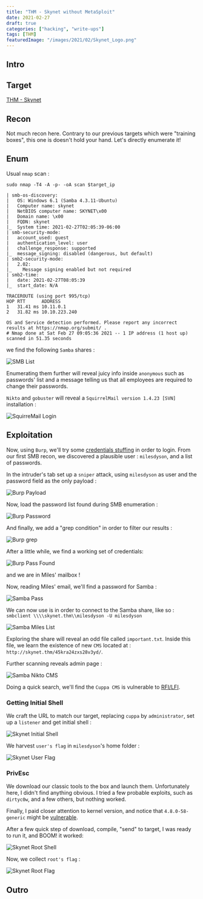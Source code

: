 ```yaml
---
title: "THM - Skynet without MetaSploit"
date: 2021-02-27
draft: true
categories: ["hacking", "write-ups"]
tags: [THM]
featuredImage: "/images/2021/02/Skynet_Logo.png"
---
```

## Intro

## Target
[THM - Skynet](https://tryhackme.com/room/skynet)

## Recon
Not much recon here. Contrary to our previous targets which were "training boxes", this one is doesn't hold your hand. Let's directly enumerate it!

## Enum
Usual `nmap` scan :

```text
sudo nmap -T4 -A -p- -oA scan $target_ip
```
```text
| smb-os-discovery:
|   OS: Windows 6.1 (Samba 4.3.11-Ubuntu)
|   Computer name: skynet
|   NetBIOS computer name: SKYNET\x00
|   Domain name: \x00
|   FQDN: skynet
|_  System time: 2021-02-27T02:05:39-06:00
| smb-security-mode:
|   account_used: guest
|   authentication_level: user
|   challenge_response: supported
|_  message_signing: disabled (dangerous, but default)
| smb2-security-mode:
|   2.02:
|_    Message signing enabled but not required
| smb2-time:
|   date: 2021-02-27T08:05:39
|_  start_date: N/A

TRACEROUTE (using port 995/tcp)
HOP RTT      ADDRESS
1   31.41 ms 10.11.0.1
2   31.82 ms 10.10.223.240

OS and Service detection performed. Please report any incorrect results at https://nmap.org/submit/ .
# Nmap done at Sat Feb 27 09:05:36 2021 -- 1 IP address (1 host up) scanned in 51.35 seconds
```
we find the following `Samba` shares :

![SMB List](/images/2021/02/Skynet_SMB_List.png)

Enumerating them further will reveal juicy info inside `anonymous` such as passwords' list and a message telling us that all employees are required to change their passwords.


`Nikto` and `gobuster` will reveal a `SquirrelMail version 1.4.23 [SVN]` installation :

![SquirreMail Login](/images/2021/02/Skynet_Squirremail_Login.png)

## Exploitation
Now, using `Burp`, we'll try some [credentials stuffing](https://en.wikipedia.org/wiki/Credential_stuffing) in order to login. From our first SMB recon, we discovered a plausible user : `milesdyson`, and a list of passwords. 

In the intruder's tab set up a `sniper` attack, using `milesdyson` as user and the password field as the only payload :

![Burp Payload](/images/2021/02/Skynet_Burp_Intruder_1.png)

Now, load the password list found during SMB enumeration :

![Burp Password](/images/2021/02/Skynet_Burp_Intruder_2.png)

And finally, we add a "grep condition" in order to filter our results :

![Burp grep](/images/2021/02/Skynet_Burp_Intruder_3.png)

After a little while, we find a working set of credentials: 

![Burp Pass Found](/images/2021/02/Skynet_Burp_Intruder.png)

and we are in Miles' mailbox !

Now, reading Miles' email, we'll find a password for Samba :

![Samba Pass](/images/2021/02/Skynet_SMB_Pass.png)

We can now use is in order to connect to the Samba share, like so : `smbclient \\\\skynet.thm\\milesdyson -U milesdyson`

![Samba Miles List](/images/2021/02/Skynet_SMB_Miles.png)

Exploring the share will reveal an odd file called `important.txt`. Inside this file, we learn the existence of new `CMS` located at : `http://skynet.thm/45kra24zxs28v3yd/`.

Further scanning reveals admin page :

![Samba Nikto CMS](/images/2021/02/Skynet_Nikto_CMS.png)

Doing a quick search, we'll find the `Cuppa CMS` is vulnerable to [RFI/LFI](https://www.exploit-db.com/exploits/25971).

### Getting Initial Shell
We craft the URL to match our target, replacing `cuppa` by `administrator`, set up a `listener` and get initial shell :

![Skynet Initial Shell](/images/2021/02/Skynet_Initial_Shell.png)

We harvest `user's flag` in `milesdyson`'s home folder :

![Skynet User Flag](/images/2021/02/Skynet_User_Flag.png)

### PrivEsc

We download our classic tools to the box and launch them. Unfortunately here, I didn't find anything obvious. I tried a few probable exploits, such as `dirtyc0w`, and a few others, but nothing worked.

Finally, I paid closer attention to kernel version, and notice that `4.8.0-58-generic` might be [vulnerable](https://www.exploit-db.com/exploits/43418).

After a few quick step of download, compile, "send" to target, I was ready to run it, and BOOM! it worked:

![Skynet Root Shell](/images/2021/02/Skynet_Root_Shell.png)

Now, we collect `root's flag` :

![Skynet Root Flag](/images/2021/02/Skynet_Root_Flag.png)

## Outro
